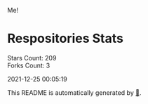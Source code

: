 Me!

# Respositories Stats
Stars Count: 209  
Forks Count: 3

2021-12-25 00:05:19  

This README is automatically generated by [🐰](https://github.com/rnitta/rnitta).
